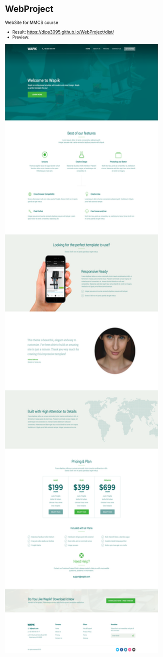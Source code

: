 # WebProject
WebSite for MMCS course
  * Result: https://dips3095.github.io/WebProject/dist/
  * Preview: 
<img src="https://github.com/dips3095/WebProject/blob/master/Home.png" height="2000">
